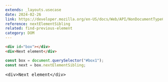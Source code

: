 ```yaml
---
extends: _layouts.usecase
date: 2024-02-26
link: https://developer.mozilla.org/en-US/docs/Web/API/NonDocumentTypeChildNode/nextElementSibling
reference: nextElementSibling
related: find-previous-element
category: DOM
---
```


```html
<div id="box"></div>
<div>Next element</div>
```

```javascript
const box = document.querySelector("#box1");
const next = box.nextElementSibling;
```

<pre class="output">&lt;div&gt;Next element&lt;/div&gt;</pre>
